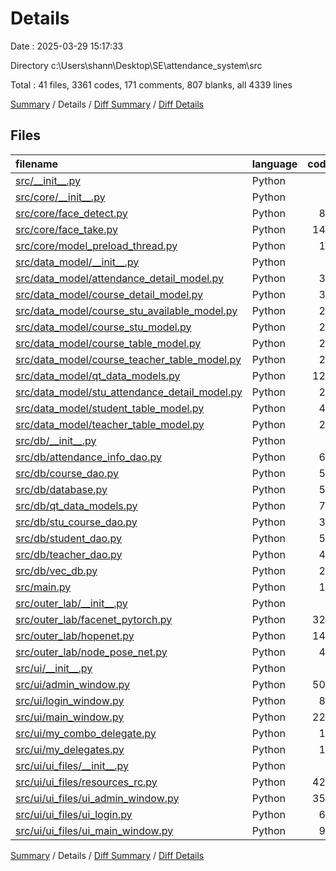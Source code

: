 # Details

Date : 2025-03-29 15:17:33

Directory c:\\Users\\shann\\Desktop\\SE\\attendance_system\\src

Total : 41 files,  3361 codes, 171 comments, 807 blanks, all 4339 lines

[Summary](results.md) / Details / [Diff Summary](diff.md) / [Diff Details](diff-details.md)

## Files
| filename | language | code | comment | blank | total |
| :--- | :--- | ---: | ---: | ---: | ---: |
| [src/\_\_init\_\_.py](/src/__init__.py) | Python | 0 | 0 | 1 | 1 |
| [src/core/\_\_init\_\_.py](/src/core/__init__.py) | Python | 0 | 0 | 1 | 1 |
| [src/core/face\_detect.py](/src/core/face_detect.py) | Python | 87 | 9 | 30 | 126 |
| [src/core/face\_take.py](/src/core/face_take.py) | Python | 143 | 14 | 43 | 200 |
| [src/core/model\_preload\_thread.py](/src/core/model_preload_thread.py) | Python | 15 | 0 | 2 | 17 |
| [src/data\_model/\_\_init\_\_.py](/src/data_model/__init__.py) | Python | 0 | 0 | 1 | 1 |
| [src/data\_model/attendance\_detail\_model.py](/src/data_model/attendance_detail_model.py) | Python | 36 | 0 | 10 | 46 |
| [src/data\_model/course\_detail\_model.py](/src/data_model/course_detail_model.py) | Python | 33 | 0 | 11 | 44 |
| [src/data\_model/course\_stu\_available\_model.py](/src/data_model/course_stu_available_model.py) | Python | 25 | 0 | 8 | 33 |
| [src/data\_model/course\_stu\_model.py](/src/data_model/course_stu_model.py) | Python | 25 | 0 | 8 | 33 |
| [src/data\_model/course\_table\_model.py](/src/data_model/course_table_model.py) | Python | 24 | 0 | 8 | 32 |
| [src/data\_model/course\_teacher\_table\_model.py](/src/data_model/course_teacher_table_model.py) | Python | 28 | 0 | 8 | 36 |
| [src/data\_model/qt\_data\_models.py](/src/data_model/qt_data_models.py) | Python | 122 | 1 | 26 | 149 |
| [src/data\_model/stu\_attendance\_detail\_model.py](/src/data_model/stu_attendance_detail_model.py) | Python | 29 | 0 | 10 | 39 |
| [src/data\_model/student\_table\_model.py](/src/data_model/student_table_model.py) | Python | 45 | 1 | 12 | 58 |
| [src/data\_model/teacher\_table\_model.py](/src/data_model/teacher_table_model.py) | Python | 27 | 0 | 7 | 34 |
| [src/db/\_\_init\_\_.py](/src/db/__init__.py) | Python | 0 | 0 | 1 | 1 |
| [src/db/attendance\_info\_dao.py](/src/db/attendance_info_dao.py) | Python | 69 | 0 | 17 | 86 |
| [src/db/course\_dao.py](/src/db/course_dao.py) | Python | 50 | 4 | 14 | 68 |
| [src/db/database.py](/src/db/database.py) | Python | 56 | 0 | 13 | 69 |
| [src/db/qt\_data\_models.py](/src/db/qt_data_models.py) | Python | 73 | 1 | 20 | 94 |
| [src/db/stu\_course\_dao.py](/src/db/stu_course_dao.py) | Python | 36 | 2 | 4 | 42 |
| [src/db/student\_dao.py](/src/db/student_dao.py) | Python | 53 | 0 | 10 | 63 |
| [src/db/teacher\_dao.py](/src/db/teacher_dao.py) | Python | 47 | 2 | 10 | 59 |
| [src/db/vec\_db.py](/src/db/vec_db.py) | Python | 24 | 1 | 12 | 37 |
| [src/main.py](/src/main.py) | Python | 10 | 0 | 4 | 14 |
| [src/outer\_lab/\_\_init\_\_.py](/src/outer_lab/__init__.py) | Python | 0 | 0 | 1 | 1 |
| [src/outer\_lab/facenet\_pytorch.py](/src/outer_lab/facenet_pytorch.py) | Python | 327 | 7 | 78 | 412 |
| [src/outer\_lab/hopenet.py](/src/outer_lab/hopenet.py) | Python | 145 | 6 | 21 | 172 |
| [src/outer\_lab/node\_pose\_net.py](/src/outer_lab/node_pose_net.py) | Python | 46 | 3 | 14 | 63 |
| [src/ui/\_\_init\_\_.py](/src/ui/__init__.py) | Python | 0 | 0 | 1 | 1 |
| [src/ui/admin\_window.py](/src/ui/admin_window.py) | Python | 503 | 50 | 142 | 695 |
| [src/ui/login\_window.py](/src/ui/login_window.py) | Python | 87 | 10 | 34 | 131 |
| [src/ui/main\_window.py](/src/ui/main_window.py) | Python | 228 | 21 | 58 | 307 |
| [src/ui/my\_combo\_delegate.py](/src/ui/my_combo_delegate.py) | Python | 16 | 0 | 7 | 23 |
| [src/ui/my\_delegates.py](/src/ui/my_delegates.py) | Python | 12 | 0 | 5 | 17 |
| [src/ui/ui\_files/\_\_init\_\_.py](/src/ui/ui_files/__init__.py) | Python | 0 | 0 | 1 | 1 |
| [src/ui/ui\_files/resources\_rc.py](/src/ui/ui_files/resources_rc.py) | Python | 427 | 5 | 8 | 440 |
| [src/ui/ui\_files/ui\_admin\_window.py](/src/ui/ui_files/ui_admin_window.py) | Python | 351 | 14 | 102 | 467 |
| [src/ui/ui\_files/ui\_login.py](/src/ui/ui_files/ui_login.py) | Python | 63 | 10 | 28 | 101 |
| [src/ui/ui\_files/ui\_main\_window.py](/src/ui/ui_files/ui_main_window.py) | Python | 99 | 10 | 16 | 125 |

[Summary](results.md) / Details / [Diff Summary](diff.md) / [Diff Details](diff-details.md)